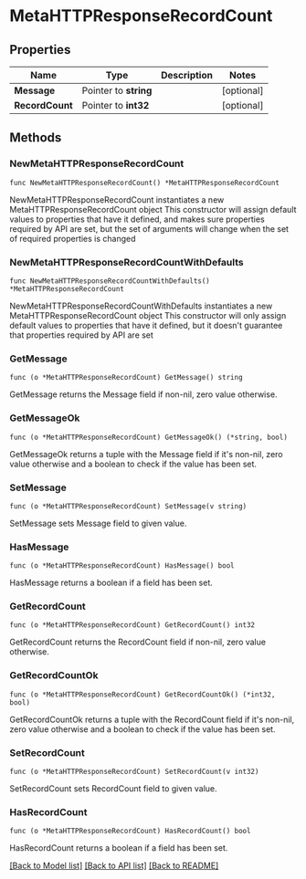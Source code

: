 # MetaHTTPResponseRecordCount

## Properties

Name | Type | Description | Notes
------------ | ------------- | ------------- | -------------
**Message** | Pointer to **string** |  | [optional] 
**RecordCount** | Pointer to **int32** |  | [optional] 

## Methods

### NewMetaHTTPResponseRecordCount

`func NewMetaHTTPResponseRecordCount() *MetaHTTPResponseRecordCount`

NewMetaHTTPResponseRecordCount instantiates a new MetaHTTPResponseRecordCount object
This constructor will assign default values to properties that have it defined,
and makes sure properties required by API are set, but the set of arguments
will change when the set of required properties is changed

### NewMetaHTTPResponseRecordCountWithDefaults

`func NewMetaHTTPResponseRecordCountWithDefaults() *MetaHTTPResponseRecordCount`

NewMetaHTTPResponseRecordCountWithDefaults instantiates a new MetaHTTPResponseRecordCount object
This constructor will only assign default values to properties that have it defined,
but it doesn't guarantee that properties required by API are set

### GetMessage

`func (o *MetaHTTPResponseRecordCount) GetMessage() string`

GetMessage returns the Message field if non-nil, zero value otherwise.

### GetMessageOk

`func (o *MetaHTTPResponseRecordCount) GetMessageOk() (*string, bool)`

GetMessageOk returns a tuple with the Message field if it's non-nil, zero value otherwise
and a boolean to check if the value has been set.

### SetMessage

`func (o *MetaHTTPResponseRecordCount) SetMessage(v string)`

SetMessage sets Message field to given value.

### HasMessage

`func (o *MetaHTTPResponseRecordCount) HasMessage() bool`

HasMessage returns a boolean if a field has been set.

### GetRecordCount

`func (o *MetaHTTPResponseRecordCount) GetRecordCount() int32`

GetRecordCount returns the RecordCount field if non-nil, zero value otherwise.

### GetRecordCountOk

`func (o *MetaHTTPResponseRecordCount) GetRecordCountOk() (*int32, bool)`

GetRecordCountOk returns a tuple with the RecordCount field if it's non-nil, zero value otherwise
and a boolean to check if the value has been set.

### SetRecordCount

`func (o *MetaHTTPResponseRecordCount) SetRecordCount(v int32)`

SetRecordCount sets RecordCount field to given value.

### HasRecordCount

`func (o *MetaHTTPResponseRecordCount) HasRecordCount() bool`

HasRecordCount returns a boolean if a field has been set.


[[Back to Model list]](../README.md#documentation-for-models) [[Back to API list]](../README.md#documentation-for-api-endpoints) [[Back to README]](../README.md)



